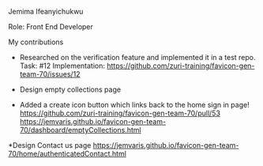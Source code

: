 Jemima Ifeanyichukwu

Role: Front End Developer 

My contributions

* Researched on the verification feature and implemented it in a test repo. Task: #12 Implementation: https://github.com/zuri-training/favicon-gen-team-70/issues/12

* Design empty collections page
* Added a create icon button which links back to the home sign in page! https://github.com/zuri-training/favicon-gen-team-70/pull/53
https://jemvaris.github.io/favicon-gen-team-70/dashboard/emptyCollections.html

*Design Contact us page https://jemvaris.github.io/favicon-gen-team-70/home/authenticatedContact.html
